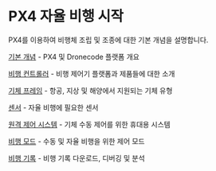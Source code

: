 # PX4 자율 비행 시작

PX4를 이용하여 비행체 조립 및 조종에 대한 기본 개념을 설명합니다.

[기본 개념](../getting_started/px4_basic_concepts.md) - PX4 및 Dronecode 플랫폼 개요

[비행 컨트롤러](../getting_started/flight_controller_selection.md) - 비행 제어기 플랫폼과 제품들에 대한 소개

[기체 프레임](../getting_started/frame_selection.md) - 항공, 지상 및 해양에서 지원되는 기체 유형

[센서](../getting_started/sensor_selection.md) - 자율 비행에 필요한 센서

[원격 제어 시스템](../getting_started/rc_transmitter_receiver.md) - 기체 수동 제어를 위한 휴대용 시스템

[비행 모드](../getting_started/flight_modes.md) - 수동 및 자율 비행을 위한 제어 모드

[비행 기록](../getting_started/flight_reporting.md) - 비행 기록 다운로드, 디버깅 및 분석